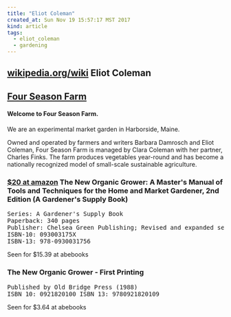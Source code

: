 ```yaml
---
title: "Eliot Coleman"
created_at: Sun Nov 19 15:57:17 MST 2017
kind: article
tags:
  - eliot_coleman
  - gardening
---
```


<h2>
  <a href="https://en.wikipedia.org/wiki/Eliot_Coleman" target="_blank">wikipedia.org/wiki</a>
  Eliot Coleman
</h2>

<h2>
  <a href="http://fourseasonfarm.com/" target="_blank">Four Season Farm</a>
</h2>

<h4>Welcome to Four Season Farm.</h4>

We are an experimental market garden in Harborside, Maine.

Owned and operated by farmers and writers Barbara Damrosch and Eliot
Coleman, Four Season Farm is managed by Clara Coleman with her partner,
Charles Finks. The farm produces vegetables year-round and has become
a nationally recognized model of small-scale sustainable agriculture.

<h3>
  <a href="https://www.amazon.com/New-Organic-Grower-Techniques-Gardeners/dp/093003175X" target="_blank">$20 at amazon</a>
  The New Organic Grower: A Master's Manual of Tools and Techniques for the Home and Market Gardener, 2nd Edition (A Gardener's Supply Book)
</h3>

<pre>
Series: A Gardener's Supply Book
Paperback: 340 pages
Publisher: Chelsea Green Publishing; Revised and expanded second edition edition (October 1, 1995)
ISBN-10: 093003175X
ISBN-13: 978-0930031756
</pre>

Seen for $15.39 at abebooks

<h3>The New Organic Grower - First Printing</h3>

<pre>
Published by Old Bridge Press (1988)
ISBN 10: 0921820100 ISBN 13: 9780921820109
</pre>

Seen for $3.64 at abebooks

<!--
html boilerplate
<a href="" target="_blank"></a>
<a name=""></a>
<img src="" width="400px">
<ul>
  <li></li>
</ul>
<pre>
</pre>
<p style="margin-bottom: 2em;"></p>
<hr style="border: 0; height: 3px; background: #333; background-image: linear-gradient(to right, #ccc, #333, #ccc);">
<pre><code>
</code></pre>
<math xmlns='http://www.w3.org/1998/Math/MathML' display='block'>
</math>
-->
